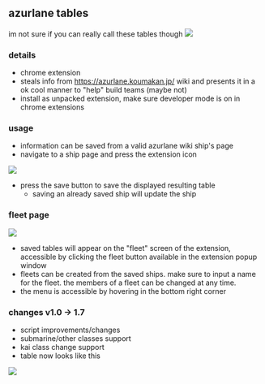 ## azurlane tables
im not sure if you can really call these tables though
![](https://i.imgur.com/00kEP4D.png)

### details
- chrome extension
- steals info from https://azurlane.koumakan.jp/ wiki and presents it in a ok cool manner to "help" build teams (maybe not)
- install as unpacked extension, make sure developer mode is on in chrome extensions

### usage
- information can be saved from a valid azurlane wiki ship's page
- navigate to a ship page and press the extension icon

![](https://i.imgur.com/vhT6OYC.png)

- press the save button to save the displayed resulting table
  - saving an already saved ship will update the ship

### fleet page
![](https://i.imgur.com/ARRscXq.png)
- saved tables will appear on the "fleet" screen of the extension, accessible by clicking the fleet button available in the extension popup window
- fleets can be created from the saved ships. make sure to input a name for the fleet. the members of a fleet can be changed at any time.
- the menu is accessible by hovering in the bottom right corner

### changes v1.0 → 1.7
- script improvements/changes
- submarine/other classes support
- kai class change support
- table now looks like this

![](https://i.imgur.com/RHJX7Q7.png)